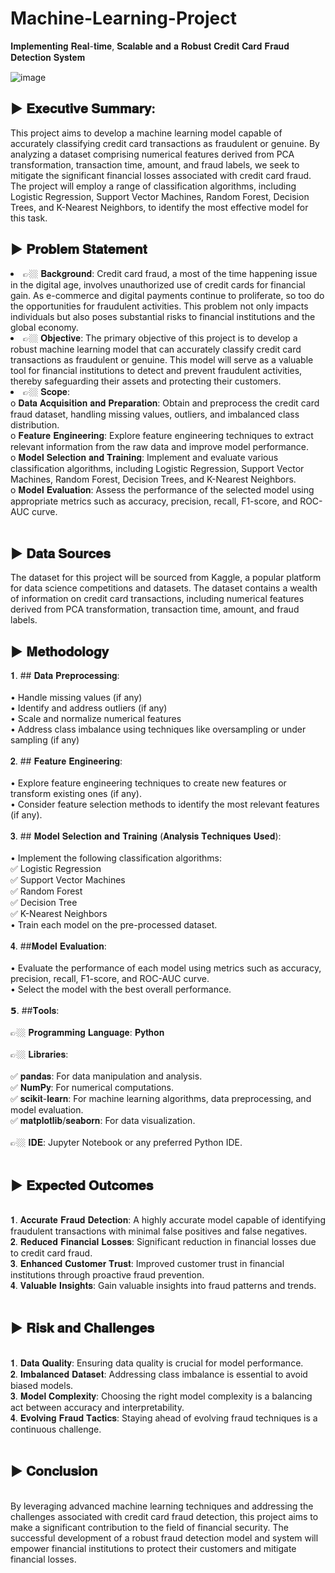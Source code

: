 # Machine-Learning-Project
𝐈𝐦𝐩𝐥𝐞𝐦𝐞𝐧𝐭𝐢𝐧𝐠 𝐑𝐞𝐚𝐥-𝐭𝐢𝐦𝐞, 𝐒𝐜𝐚𝐥𝐚𝐛𝐥𝐞 𝐚𝐧𝐝 𝐚 𝐑𝐨𝐛𝐮𝐬𝐭 𝐂𝐫𝐞𝐝𝐢𝐭 𝐂𝐚𝐫𝐝 𝐅𝐫𝐚𝐮𝐝 𝐃𝐞𝐭𝐞𝐜𝐭𝐢𝐨𝐧 𝐒𝐲𝐬𝐭𝐞𝐦


![image](https://github.com/user-attachments/assets/b9aedeaa-46ed-46be-879d-1938375f57ec)


<h2>▶️	𝐄𝐱𝐞𝐜𝐮𝐭𝐢𝐯𝐞 𝐒𝐮𝐦𝐦𝐚𝐫𝐲:</h2> This project aims to develop a machine learning model capable of accurately classifying credit card transactions as fraudulent or genuine. By analyzing a dataset comprising numerical features derived from PCA transformation, transaction time, amount, and fraud labels, we seek to mitigate the significant financial losses associated with credit card fraud. The project will employ a range of classification algorithms, including Logistic Regression, Support Vector Machines, Random Forest, Decision Trees, and K-Nearest Neighbors, to identify the most effective model for this task.



<h2>▶️	𝐏𝐫𝐨𝐛𝐥𝐞𝐦 𝐒𝐭𝐚𝐭𝐞𝐦𝐞𝐧𝐭</h2>
<li>👉🏼	𝐁𝐚𝐜𝐤𝐠𝐫𝐨𝐮𝐧𝐝:</h2> Credit card fraud, a most of the time happening issue in the digital age, involves unauthorized use of credit cards for financial gain. As e-commerce and digital payments continue to proliferate, so too do the opportunities for fraudulent activities. This problem not only impacts individuals but also poses substantial risks to financial institutions and the global economy.   
<li>👉🏼	𝐎𝐛𝐣𝐞𝐜𝐭𝐢𝐯𝐞:</h2> The primary objective of this project is to develop a robust machine learning model that can accurately classify credit card transactions as fraudulent or genuine. This model will serve as a valuable tool for financial institutions to detect and prevent fraudulent activities, thereby safeguarding their assets and protecting their customers.
<li>👉🏼	𝐒𝐜𝐨𝐩𝐞:</h2><br>
o	𝐃𝐚𝐭𝐚 𝐀𝐜𝐪𝐮𝐢𝐬𝐢𝐭𝐢𝐨𝐧 𝐚𝐧𝐝 𝐏𝐫𝐞𝐩𝐚𝐫𝐚𝐭𝐢𝐨𝐧: Obtain and preprocess the credit card fraud dataset, handling missing values, outliers, and imbalanced class distribution.<br>
o	𝐅𝐞𝐚𝐭𝐮𝐫𝐞 𝐄𝐧𝐠𝐢𝐧𝐞𝐞𝐫𝐢𝐧𝐠: Explore feature engineering techniques to extract relevant information from the raw data and improve model performance.<br>
o	𝐌𝐨𝐝𝐞𝐥 𝐒𝐞𝐥𝐞𝐜𝐭𝐢𝐨𝐧 𝐚𝐧𝐝 𝐓𝐫𝐚𝐢𝐧𝐢𝐧𝐠: Implement and evaluate various classification algorithms, including Logistic Regression, Support Vector Machines, Random Forest, Decision Trees, and K-Nearest Neighbors.<br>
o	𝐌𝐨𝐝𝐞𝐥 𝐄𝐯𝐚𝐥𝐮𝐚𝐭𝐢𝐨𝐧: Assess the performance of the selected model using appropriate metrics such as accuracy, precision, recall, F1-score, and ROC-AUC curve.<br><br>


<h2>▶️	𝐃𝐚𝐭𝐚 𝐒𝐨𝐮𝐫𝐜𝐞𝐬</h2>
The dataset for this project will be sourced from Kaggle, a popular platform for data science competitions and datasets. The dataset contains a wealth of information on credit card transactions, including numerical features derived from PCA transformation, transaction time, amount, and fraud labels.


<h2>▶️	𝐌𝐞𝐭𝐡𝐨𝐝𝐨𝐥𝐨𝐠𝐲</h2>
𝟏.	## 𝐃𝐚𝐭𝐚 𝐏𝐫𝐞𝐩𝐫𝐨𝐜𝐞𝐬𝐬𝐢𝐧𝐠:<br><br>
•	Handle missing values (if any)<br>
•	Identify and address outliers (if any)<br>
•	Scale and normalize numerical features<br>
•	Address class imbalance using techniques like oversampling or under sampling (if any)<br><br>
𝟐.	## 𝐅𝐞𝐚𝐭𝐮𝐫𝐞 𝐄𝐧𝐠𝐢𝐧𝐞𝐞𝐫𝐢𝐧𝐠:<br><br>
•	Explore feature engineering techniques to create new features or transform existing ones (if any).<br>
•	Consider feature selection methods to identify the most relevant features (if any).<br><br>
𝟑.	## 𝐌𝐨𝐝𝐞𝐥 𝐒𝐞𝐥𝐞𝐜𝐭𝐢𝐨𝐧 𝐚𝐧𝐝 𝐓𝐫𝐚𝐢𝐧𝐢𝐧𝐠 (𝐀𝐧𝐚𝐥𝐲𝐬𝐢𝐬 𝐓𝐞𝐜𝐡𝐧𝐢𝐪𝐮𝐞𝐬 𝐔𝐬𝐞𝐝):<br><br>
•	Implement the following classification algorithms: <br>
✅	Logistic Regression<br>
✅	Support Vector Machines<br>
✅	Random Forest<br>
✅	Decision Tree<br>
✅	K-Nearest Neighbors<br>
•	Train each model on the pre-processed dataset.<br><br>
𝟒.	##𝐌𝐨𝐝𝐞𝐥 𝐄𝐯𝐚𝐥𝐮𝐚𝐭𝐢𝐨𝐧:<br><br>
•	Evaluate the performance of each model using metrics such as accuracy, precision, recall, F1-score, and ROC-AUC curve.<br>
•	Select the model with the best overall performance.<br><br>
𝟱.	##𝐓𝐨𝐨𝐥𝐬:<br><br>
👉🏼	𝐏𝐫𝐨𝐠𝐫𝐚𝐦𝐦𝐢𝐧𝐠 𝐋𝐚𝐧𝐠𝐮𝐚𝐠𝐞: 𝐏𝐲𝐭𝐡𝐨𝐧<br><br>
👉🏼	𝐋𝐢𝐛𝐫𝐚𝐫𝐢𝐞𝐬:<br><br>
✅	𝐩𝐚𝐧𝐝𝐚𝐬: For data manipulation and analysis.<br>
✅	𝐍𝐮𝐦𝐏𝐲: For numerical computations.<br>
✅	𝐬𝐜𝐢𝐤𝐢𝐭-𝐥𝐞𝐚𝐫𝐧: For machine learning algorithms, data preprocessing, and model evaluation.<br>
✅	𝐦𝐚𝐭𝐩𝐥𝐨𝐭𝐥𝐢𝐛/𝐬𝐞𝐚𝐛𝐨𝐫𝐧: For data visualization.<br><br>
👉🏼	𝐈𝐃𝐄: Jupyter Notebook or any preferred Python IDE.<br><br>


<h2>▶️	𝐄𝐱𝐩𝐞𝐜𝐭𝐞𝐝 𝐎𝐮𝐭𝐜𝐨𝐦𝐞𝐬</h2><br>
𝟏.	𝐀𝐜𝐜𝐮𝐫𝐚𝐭𝐞 𝐅𝐫𝐚𝐮𝐝 𝐃𝐞𝐭𝐞𝐜𝐭𝐢𝐨𝐧: A highly accurate model capable of identifying fraudulent transactions with minimal false positives and false negatives.<br>
𝟐.	𝐑𝐞𝐝𝐮𝐜𝐞𝐝 𝐅𝐢𝐧𝐚𝐧𝐜𝐢𝐚𝐥 𝐋𝐨𝐬𝐬𝐞𝐬: Significant reduction in financial losses due to credit card fraud.<br>
𝟑.	𝐄𝐧𝐡𝐚𝐧𝐜𝐞𝐝 𝐂𝐮𝐬𝐭𝐨𝐦𝐞𝐫 𝐓𝐫𝐮𝐬𝐭: Improved customer trust in financial institutions through proactive fraud prevention.<br>
𝟒.	𝐕𝐚𝐥𝐮𝐚𝐛𝐥𝐞 𝐈𝐧𝐬𝐢𝐠𝐡𝐭𝐬: Gain valuable insights into fraud patterns and trends.<br><br>


<h2>▶️	𝐑𝐢𝐬𝐤 𝐚𝐧𝐝 𝐂𝐡𝐚𝐥𝐥𝐞𝐧𝐠𝐞𝐬</h2><br>
𝟏.	𝐃𝐚𝐭𝐚 𝐐𝐮𝐚𝐥𝐢𝐭𝐲: Ensuring data quality is crucial for model performance.<br>
𝟐.	𝐈𝐦𝐛𝐚𝐥𝐚𝐧𝐜𝐞𝐝 𝐃𝐚𝐭𝐚𝐬𝐞𝐭: Addressing class imbalance is essential to avoid biased models.<br> 
𝟑.	𝐌𝐨𝐝𝐞𝐥 𝐂𝐨𝐦𝐩𝐥𝐞𝐱𝐢𝐭𝐲: Choosing the right model complexity is a balancing act between accuracy and interpretability.<br>
𝟒.	𝐄𝐯𝐨𝐥𝐯𝐢𝐧𝐠 𝐅𝐫𝐚𝐮𝐝 𝐓𝐚𝐜𝐭𝐢𝐜𝐬: Staying ahead of evolving fraud techniques is a continuous challenge.<br><br>


<h2>▶️	𝐂𝐨𝐧𝐜𝐥𝐮𝐬𝐢𝐨𝐧</h2><br>
By leveraging advanced machine learning techniques and addressing the challenges associated with credit card fraud detection, this project aims to make a significant contribution to the field of financial security. The successful development of a robust fraud detection model and system will empower financial institutions to protect their customers and mitigate financial losses.
























